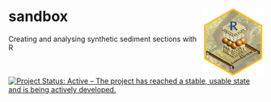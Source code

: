 # sandbox <img width=120px src="man/figures/logo_sandbox.png" align="right" />

Creating and analysing synthetic sediment sections with R

[![Project Status: Active – The project has reached a stable, usable
state and is being actively
developed.](https://www.repostatus.org/badges/latest/concept.svg)](https://www.repostatus.org/#concept)
<!-- ![CRAN](https://www.r-pkg.org/badges/version/sandbox)](https://cran.r-project.org/package=sandbox) //>

## Installation

To install the latest development builds directly from GitHub, run

``` r
if(!require("devtools"))
  install.packages("devtools")
devtools::install_github("coffeemuggler/sandbox@<wanted branch>")
```

## License

This program is free software: you can redistribute it and/or modify it
under the terms of the GNU General Public License as published by the
Free Software Foundation, either version 3 of the License, or any later
version.

This program is distributed in the hope that it will be useful, but
WITHOUT ANY WARRANTY; without even the implied warranty of
MERCHANTABILITY or FITNESS FOR A PARTICULAR PURPOSE. See the [GNU
General Public
License](https://github.com/coffeemuggler/sandbox/blob/master/LICENSE) for
more details.

## Funding

Sebastian Kreutzer received funding from the European Union’s Horizon
2020 research and innovation programme under the Marie Skłodowska-Curie
grant agreement No [844457 (project:
CREDit)](https://cordis.europa.eu/project/id/844457).

